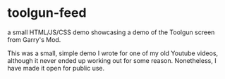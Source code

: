 # toolgun-feed
a small HTML/JS/CSS demo showcasing a demo of the Toolgun screen from Garry's Mod.

This was a small, simple demo I wrote for one of my old Youtube videos, although it never ended up working out for some reason. Nonetheless, I have made it open for public use.
